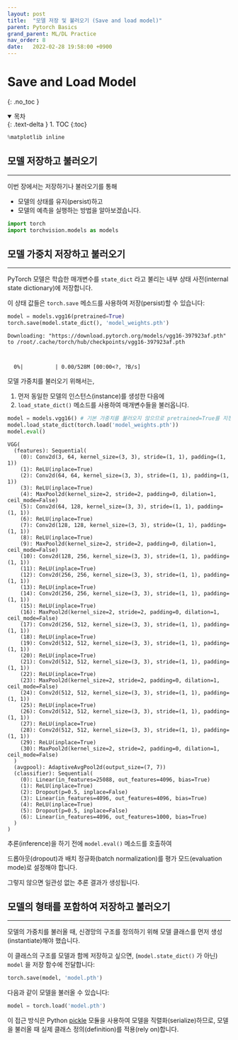 ```yaml
---
layout: post
title:  "모델 저장 및 불러오기 (Save and load model)"
parent: Pytorch Basics
grand_parent: ML/DL Practice
nav_order: 8
date:   2022-02-28 19:58:00 +0900
---
```

# Save and Load Model
{: .no_toc }

<details open markdown="block">
  <summary>
    목차
  </summary>
  {: .text-delta }
1. TOC
{:toc}
</details>

```python
%matplotlib inline
```

## 모델 저장하고 불러오기
---
이번 장에서는 저장하기나 불러오기를 통해 
- 모델의 상태를 유지(persist)하고 
- 모델의 예측을 실행하는 방법을 알아보겠습니다.

```python
import torch
import torchvision.models as models
```

## 모델 가중치 저장하고 불러오기
---
PyTorch 모델은 학습한 매개변수를 ``state_dict`` 라고 불리는 내부 상태 사전(internal state dictionary)에 저장합니다.

이 상태 값들은 ``torch.save`` 메소드를 사용하여 저장(persist)할 수 있습니다:




```python
model = models.vgg16(pretrained=True)
torch.save(model.state_dict(), 'model_weights.pth')
```

    Downloading: "https://download.pytorch.org/models/vgg16-397923af.pth" to /root/.cache/torch/hub/checkpoints/vgg16-397923af.pth



      0%|          | 0.00/528M [00:00<?, ?B/s]


모델 가중치를 불러오기 위해서는, 
1. 먼저 동일한 모델의 인스턴스(instance)를 생성한 다음에
2. ``load_state_dict()`` 메소드를 사용하여 매개변수들을 불러옵니다.




```python
model = models.vgg16() # 기본 가중치를 불러오지 않으므로 pretrained=True를 지정하지 않습니다.
model.load_state_dict(torch.load('model_weights.pth'))
model.eval()
```




    VGG(
      (features): Sequential(
        (0): Conv2d(3, 64, kernel_size=(3, 3), stride=(1, 1), padding=(1, 1))
        (1): ReLU(inplace=True)
        (2): Conv2d(64, 64, kernel_size=(3, 3), stride=(1, 1), padding=(1, 1))
        (3): ReLU(inplace=True)
        (4): MaxPool2d(kernel_size=2, stride=2, padding=0, dilation=1, ceil_mode=False)
        (5): Conv2d(64, 128, kernel_size=(3, 3), stride=(1, 1), padding=(1, 1))
        (6): ReLU(inplace=True)
        (7): Conv2d(128, 128, kernel_size=(3, 3), stride=(1, 1), padding=(1, 1))
        (8): ReLU(inplace=True)
        (9): MaxPool2d(kernel_size=2, stride=2, padding=0, dilation=1, ceil_mode=False)
        (10): Conv2d(128, 256, kernel_size=(3, 3), stride=(1, 1), padding=(1, 1))
        (11): ReLU(inplace=True)
        (12): Conv2d(256, 256, kernel_size=(3, 3), stride=(1, 1), padding=(1, 1))
        (13): ReLU(inplace=True)
        (14): Conv2d(256, 256, kernel_size=(3, 3), stride=(1, 1), padding=(1, 1))
        (15): ReLU(inplace=True)
        (16): MaxPool2d(kernel_size=2, stride=2, padding=0, dilation=1, ceil_mode=False)
        (17): Conv2d(256, 512, kernel_size=(3, 3), stride=(1, 1), padding=(1, 1))
        (18): ReLU(inplace=True)
        (19): Conv2d(512, 512, kernel_size=(3, 3), stride=(1, 1), padding=(1, 1))
        (20): ReLU(inplace=True)
        (21): Conv2d(512, 512, kernel_size=(3, 3), stride=(1, 1), padding=(1, 1))
        (22): ReLU(inplace=True)
        (23): MaxPool2d(kernel_size=2, stride=2, padding=0, dilation=1, ceil_mode=False)
        (24): Conv2d(512, 512, kernel_size=(3, 3), stride=(1, 1), padding=(1, 1))
        (25): ReLU(inplace=True)
        (26): Conv2d(512, 512, kernel_size=(3, 3), stride=(1, 1), padding=(1, 1))
        (27): ReLU(inplace=True)
        (28): Conv2d(512, 512, kernel_size=(3, 3), stride=(1, 1), padding=(1, 1))
        (29): ReLU(inplace=True)
        (30): MaxPool2d(kernel_size=2, stride=2, padding=0, dilation=1, ceil_mode=False)
      )
      (avgpool): AdaptiveAvgPool2d(output_size=(7, 7))
      (classifier): Sequential(
        (0): Linear(in_features=25088, out_features=4096, bias=True)
        (1): ReLU(inplace=True)
        (2): Dropout(p=0.5, inplace=False)
        (3): Linear(in_features=4096, out_features=4096, bias=True)
        (4): ReLU(inplace=True)
        (5): Dropout(p=0.5, inplace=False)
        (6): Linear(in_features=4096, out_features=1000, bias=True)
      )
    )



추론(inference)을 하기 전에 ``model.eval()`` 메소드를 호출하여 

드롭아웃(dropout)과 배치 정규화(batch normalization)를 평가 모드(evaluation mode)로 설정해야 합니다. 

그렇지 않으면 일관성 없는 추론 결과가 생성됩니다.



## 모델의 형태를 포함하여 저장하고 불러오기
---
모델의 가중치를 불러올 때, 신경망의 구조를 정의하기 위해 모델 클래스를 먼저 생성(instantiate)해야 했습니다.

이 클래스의 구조를 모델과 함께 저장하고 싶으면, (``model.state_dict()`` 가 아닌) ``model`` 을 저장 함수에 전달합니다:




```python
torch.save(model, 'model.pth')
```

다음과 같이 모델을 불러올 수 있습니다:




```python
model = torch.load('model.pth')
```

이 접근 방식은 Python [pickle](https://docs.python.org/3/library/pickle.html) 모듈을 사용하여 모델을 직렬화(serialize)하므로, 모델을 불러올 때 실제 클래스 정의(definition)를 적용(rely on)합니다.